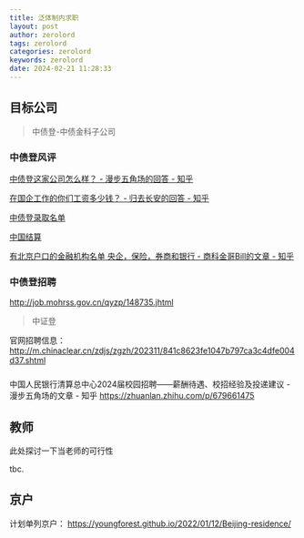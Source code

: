 ```yaml
---
title: 泛体制内求职
layout: post
author: zerolord
tags: zerolord
categories: zerolord
keywords: zerolord
date: 2024-02-21 11:28:33
---
```

## 目标公司

> 中债登-中债金科子公司
>

### 中债登风评
[中债登这家公司怎么样？ - 漫步五角场的回答 - 知乎](https://www.zhihu.com/question/303552439/answer/3320663809)

[在国企工作的你们工资多少钱？ - 归去长安的回答 - 知乎](https://www.zhihu.com/question/325891636/answer/2797504946)

[中债登录取名单](https://www.xiaohongshu.com/explore/65137d43000000001e0210aa?app_platform=android&app_version=8.24.3&author_share=1&ignoreEngage=true&noteAttributes=goods&share_from_user_hidden=true&type=normal&xhsshare=WeixinSession&appuid=5b6a7a6c1543700001de55c0&apptime=1708486849&wechatWid=84d46c86f2a18f6c09ace81766a01e7b&wechatOrigin=menu)

[中国结算](https://www.zhihu.com/question/513208752/answer/2355312307)

[有北京户口的金融机构名单 央企，保险，券商和银行 - 商科金哥Bill的文章 - 知乎](https://zhuanlan.zhihu.com/p/548173659)

### 中债登招聘
http://job.mohrss.gov.cn/qyzp/148735.jhtml

> 中证登
> 
官网招聘信息：
http://m.chinaclear.cn/zdjs/zgzh/202311/841c8623fe1047b797ca3c4dfe004d37.shtml

###
中国人民银行清算总中心2024届校园招聘——薪酬待遇、校招经验及投递建议 - 漫步五角场的文章 - 知乎
https://zhuanlan.zhihu.com/p/679661475

## 教师

此处探讨一下当老师的可行性

tbc.

## 京户
计划单列京户：
https://youngforest.github.io/2022/01/12/Beijing-residence/
